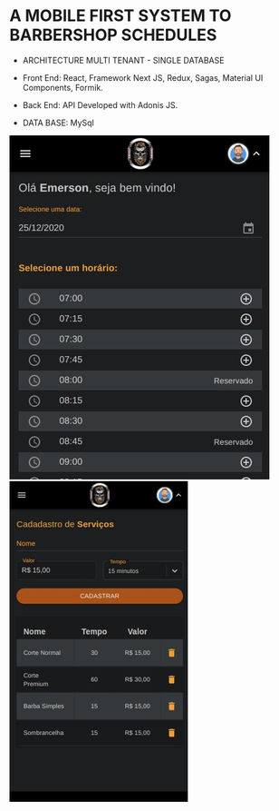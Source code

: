 # A MOBILE FIRST SYSTEM TO BARBERSHOP SCHEDULES

 - ARCHITECTURE MULTI TENANT - SINGLE DATABASE

 - Front End: 
  React, Framework Next JS, Redux, Sagas, Material UI Components, Formik.

 - Back End:
  API Developed with Adonis JS.
  
 - DATA BASE: 
  MySql

![Screenshot](home.jpeg)
![Screenshot](services-crud.jpeg)
